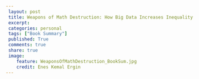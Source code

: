 ```yaml
---
 layout: post		
 title: Weapons of Math Destruction: How Big Data Increases Inequality and Threatens Democracy
 excerpt:		
 categories: personal		
 tags: ["Book Summary"]		
 published: True		
 comments: true		
 share: true		
 image:
    feature: WeaponsOfMathDestruction_BookSum.jpg
    credit: Enes Kemal Ergin
---
```

